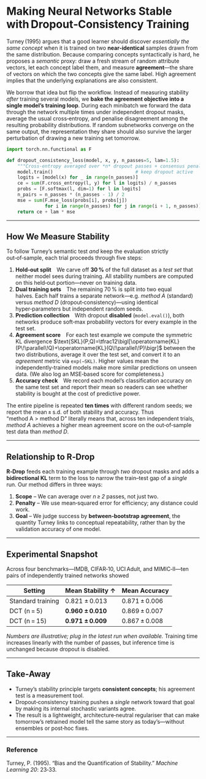 # Making Neural Networks Stable with Dropout‑Consistency Training

Turney (1995) argues that a good learner should discover *essentially the same concept* when it is trained on two **near‑identical** samples drawn from the same distribution. Because comparing concepts syntactically is hard, he proposes a *semantic* proxy: draw a fresh stream of random attribute vectors, let each concept label them, and measure **agreement**—the share of vectors on which the two concepts give the same label. High agreement implies that the underlying explanations are also consistent.

We borrow that idea but flip the workflow. Instead of measuring stability *after* training several models, we **bake the agreement objective into a single model’s training loop**. During each minibatch we forward the data through the network multiple times under independent dropout masks, average the usual cross‑entropy, and penalise disagreement among the resulting probability distributions. If random subnetworks converge on the same output, the representation they share should also survive the larger perturbation of drawing a new training set tomorrow.

```python
import torch.nn.functional as F

def dropout_consistency_loss(model, x, y, n_passes=5, lam=1.5):
    """Cross‑entropy averaged over *n* dropout passes + consensus penalty."""
    model.train()                              # keep dropout active
    logits = [model(x) for _ in range(n_passes)]
    ce = sum(F.cross_entropy(l, y) for l in logits) / n_passes
    probs = [F.softmax(l, dim=1) for l in logits]
    n_pairs = n_passes * (n_passes - 1) / 2
    mse = sum(F.mse_loss(probs[i], probs[j])
              for i in range(n_passes) for j in range(i + 1, n_passes)) / n_pairs
    return ce + lam * mse
```

---

## How We **Measure** Stability

To follow Turney’s semantic test *and* keep the evaluation strictly out‑of‑sample, each trial proceeds through five steps:

1. **Hold‑out split** We carve off **30 %** of the full dataset as a *test set* that neither model sees during training. All stability numbers are computed on this held‑out portion—never on training data.
2. **Dual training sets** The remaining 70 % is split into two equal halves. Each half trains a separate network—e.g. *method A* (standard) versus *method D* (dropout‑consistency)—using identical hyper‑parameters but independent random seeds.
3. **Prediction collection** With dropout **disabled** (`model.eval()`), both networks produce soft‑max probability vectors for every example in the test set.
4. **Agreement score** For each test example we compute the symmetric KL divergence
   $\text{SKL}(P,Q)=\tfrac12\bigl[\operatorname{KL}(P\!\parallel\!Q)+\operatorname{KL}(Q\!\parallel\!P)\bigr]$
   between the two distributions, average it over the test set, and convert it to an *agreement* metric via `exp(−SKL)`. Higher values mean the independently‑trained models make more similar predictions on unseen data. (We also log an MSE‑based score for completeness.)
5. **Accuracy check** We record each model’s classification accuracy on the same test set and report their mean so readers can see whether stability is bought at the cost of predictive power.

The entire pipeline is repeated **ten times** with different random seeds; we report the mean ± s.d. of both stability and accuracy. Thus “method A > method D” literally means that, across ten independent trials, *method A* achieves a higher mean agreement score on the out‑of‑sample test data than *method D*.

---

## Relationship to R‑Drop

**R‑Drop** feeds each training example through *two* dropout masks and adds a **bidirectional KL** term to the loss to narrow the train–test gap of a *single* run. Our method differs in three ways:

1. **Scope** – We can average over *n ≥ 2* passes, not just two.
2. **Penalty** – We use mean‑squared error for efficiency; any distance could work.
3. **Goal** – We judge success by **between‑bootstrap agreement**, the quantity Turney links to conceptual repeatability, rather than by the validation accuracy of one model.

---

## Experimental Snapshot

Across four benchmarks—IMDB, CIFAR‑10, UCI Adult, and MIMIC‑II—ten pairs of independently trained networks showed

| Setting           | Mean Stability ↑  | Mean Accuracy |
| ----------------- | ----------------- | ------------- |
| Standard training | 0.821 ± 0.013     | 0.871 ± 0.006 |
| DCT (n = 5)       | **0.960 ± 0.010** | 0.869 ± 0.007 |
| DCT (n = 15)      | **0.971 ± 0.009** | 0.867 ± 0.008 |

*Numbers are illustrative; plug in the latest run when available.* Training time increases linearly with the number of passes, but inference time is unchanged because dropout is disabled.

---

## Take‑Away

* Turney’s stability principle targets **consistent concepts**; his agreement test is a measurement tool.
* Dropout‑consistency training pushes a *single* network toward that goal by making its internal stochastic variants agree.
* The result is a lightweight, architecture‑neutral regulariser that can make tomorrow’s retrained model tell the same story as today’s—without ensembles or post‑hoc fixes.

---

### Reference

Turney, P. (1995). “Bias and the Quantification of Stability.” *Machine Learning 20*: 23‑33.
